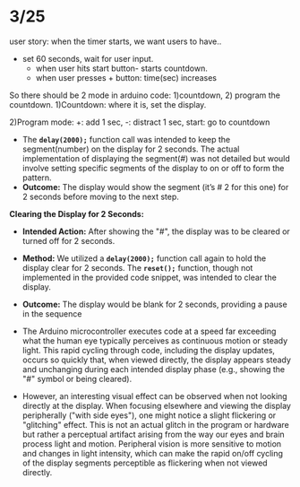 # 3/25

user story: when the timer starts, we want users to have..

- set 60 seconds, wait for user input.
    - when user hits start button- starts countdown.
    - when user presses + button: time(sec) increases

So there should be 2 mode in arduino code: 1)countdown, 2) program the countdown.
1)Countdown: where it is, set the display.

2)Program mode: +: add 1 sec, -: distract 1 sec, start: go to countdown

- The **`delay(2000);`** function call was intended to keep the segment(number) on the display for 2 seconds. The actual implementation of displaying the segment(#) was not detailed but would involve setting specific segments of the display to on or off to form the pattern.
- **Outcome:** The display would show the segment (it’s # 2 for this one) for 2 seconds before moving to the next step.

**Clearing the Display for 2 Seconds:**

- **Intended Action:** After showing the "#", the display was to be cleared or turned off for 2 seconds.
- **Method:** We utilized a **`delay(2000);`** function call again to hold the display clear for 2 seconds. The **`reset();`** function, though not implemented in the provided code snippet, was intended to clear the display.
- **Outcome:** The display would be blank for 2 seconds, providing a pause in the sequence

- The Arduino microcontroller executes code at a speed far exceeding what the human eye typically perceives as continuous motion or steady light. This rapid cycling through code, including the display updates, occurs so quickly that, when viewed directly, the display appears steady and unchanging during each intended display phase (e.g., showing the "#" symbol or being cleared).
- However, an interesting visual effect can be observed when not looking directly at the display. When focusing elsewhere and viewing the display peripherally ("with side eyes"), one might notice a slight flickering or "glitching" effect. This is not an actual glitch in the program or hardware but rather a perceptual artifact arising from the way our eyes and brain process light and motion. Peripheral vision is more sensitive to motion and changes in light intensity, which can make the rapid on/off cycling of the display segments perceptible as flickering when not viewed directly.
